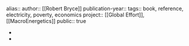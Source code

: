 alias::
author:: [[Robert Bryce]] 
publication-year::
tags:: book, reference, electricity, poverty, economics
project:: [[Global Effort]], [[MacroEnergetics]] 
public:: true

-
-